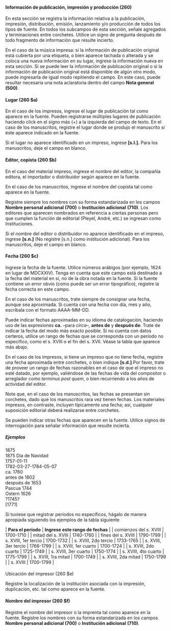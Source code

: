 #### Información de publicación, impresión y producción (260)

En esta sección se registra la información relativa a la publicación, impresión, distribución, emisión, lanzamiento y/o producción de todos los tipos de fuente. En todos los subcampos de esta sección, señale agregados y terminaciones entre corchetes. Utilice un signo de pregunta después de todo fragmento de información que resulte incierto.

En el caso de la música impresa: si la información de publicación original está cubierta por una etiqueta, o bien aparece tachada o alterada y se coloca una nueva información en su lugar, ingrese la información nueva en esta sección. Si se puede leer la información de publicación original o si la información de publicación original está disponible de algún otro modo, puede ingresarla de igual modo repitiendo el campo. En este caso, puede resultar necesaria una nota aclaratoria dentro del campo **Nota general (500)**.

#### Lugar (260 $a)

En el caso de los impresos, ingrese el lugar de publicación tal como aparece en la fuente. Pueden registrarse múltiples lugares de publicación haciendo click en el signo más (+) a la izquierda del campo de texto. En el caso de los manuscritos, registre el lugar donde se produjo el manuscrito si éste aparece indicado en la fuente.

Si el lugar no aparece identificado en un impreso, ingrese **[s.l.].** Para los manuscritos, deje el campo en blanco.

#### Editor, copista (260 $b)

En el caso del material impreso, ingrese el nombre del editor, la compañía editora, el importador o distribuidor según aparece en la fuente.

En el caso de los manuscritos, ingrese el nombre del copista tal como aparece en la fuente.

Registre siempre los nombres con su forma estandarizada en los campos **Nombre personal adicional (700)** o **Institución adicional**  **(710)**. Los editores que aparecen nombrados en referencia a ciertas personas pero que cumplen la función de editorial (Pleyel, André, etc.) se ingresan como Instituciones.

Si el nombre del editor o distribuidor no aparece identificado en el impreso, ingrese **[s.n.]** (No registre [s.n.] como institución adicional). Para los manuscritos, deje el campo en blanco.

#### Fecha (260 $c)

Ingrese la fecha de la fuente. Utilice números arábigos (por ejemplo, 1624 en lugar de MDCXXIV). Tenga en cuenta que este campo está destinado a la fecha del material en sí, no de la obra notada en la fuente. Si la fuente contiene un error obvio (como puede ser un error tipográfico), registre la fecha correcta en este campo.

En el caso de los manuscritos, trate siempre de consignar una fecha, aunque sea aproximada. Si cuenta con una fecha con día, mes y año, escríbala con el formato AAAA-MM-DD.

Puede indicar fechas aproximadas en su idioma de catalogación, haciendo uso de las expresiones **ca.** –para _circa–_, **antes de** y **después de**. Trate de indicar la fecha del modo más exacto posible. Si no cuenta con datos certeros, utilice un rango de fechas que se corresponda con un período no específico, como el s. XVIII o el fin del s. XVII. Véase la tabla que aparece más abajo.

En el caso de los impresos, si tiene un impreso que no tiene fecha, registre una fecha aproximada entre corchetes, o bien indique **[s.d.]**.Por favor, trate de proveer un rango de fechas razonables en el caso de que el impreso no esté datado, por ejemplo, valiéndose de las fechas de vida del compositor o arreglador como _terminus post quem_, o bien recurriendo a los años de actividad del editor.

Note que, en el caso de los manuscritos, las fechas se presentan sin corchetes, dado que los manuscritos rara vez tienen fechas. Los materiales impresos, en contraste, incluyen típicamente una fecha; así, cualquier suposición editorial deberá realizarse entre corchetes.

Se pueden indicar otras fechas que aparecen en la fuente. Utilice signos de interrogación para señalar información que resulte incierta.

##### Ejemplos  
1875  
 1875 Día de Navidad  
 1757-01-11  
 1782-03-27-1784-05-07  
 ca. 1760  
 antes de 1802  
 después de 1653  
 Pascua 1744  
 Ostern 1626  
 ?1745?  
 [1771]

Si tuviese que registrar períodos no específicos, hágalo de manera apropiada siguiendo los ejemplos de la tabla siguiente

| **Para el período** | **Ingrese este rango de fechas** |
| comienzos del s. XVIII | 1700-1710 |
| mitad del s. XVIII | 1740-1760 |
| fines del s. XVIII | 1790-1799 |
| s. XVIII, 1er tercio | 1700-1732 |
| s. XVIII, 2do tercio | 1733-1765 |
| s. XVIII, 3er tercio | 1766-1799 |
| s. XVIII, 1er cuarto | 1700-1724 |
| s. XVIII, 2do cuarto | 1725-1749 |
| s. XVIII, 3er cuarto | 1750-1774 |
| s. XVIII, 4to cuarto | 1775-1799 |
| s. XVIII, 1ra mitad | 1700-1749 |
| s. XVIII, 2da mitad | 1750-1799 |
| s. XVIII | 1700-1799 |

####   
Ubicación del impresor (260 $e)

Registre la localización de la institución asociada con la impresión, duplicación, etc. tal como aparece en la fuente.

#### Nombre del impresor (260 $f)

Registre el nombre del impresor o la imprenta tal como aparece en la fuente. Registre los nombres con su forma estandarizada en los campos **Nombre personal adicional (700)** o **Institución adicional**  **(710)**.

 